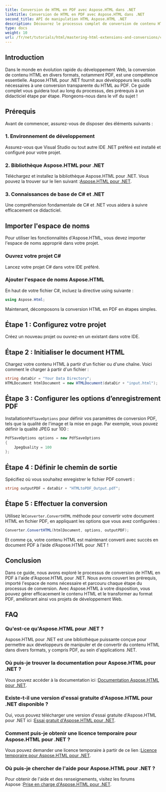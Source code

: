 ```yaml
---
title: Conversion de HTML en PDF avec Aspose.HTML dans .NET
linktitle: Conversion de HTML en PDF avec Aspose.HTML dans .NET
second_title: API de manipulation HTML Aspose.HTML .NET
description: Découvrez le processus complet de conversion de contenu HTML en PDF à l'aide de la puissante bibliothèque Aspose.HTML pour .NET. Ce guide fournit aux développeurs des informations claires.
type: docs
weight: 10
url: /fr/net/tutorials/html/mastering-html-extensions-and-conversions/converting-html-to-pdf/
---
```

## Introduction

Dans le monde en évolution rapide du développement Web, la conversion de contenu HTML en divers formats, notamment PDF, est une compétence essentielle. Aspose.HTML pour .NET fournit aux développeurs les outils nécessaires à une conversion transparente du HTML au PDF. Ce guide complet vous guidera tout au long du processus, des prérequis à un didacticiel étape par étape. Plongeons-nous dans le vif du sujet !

## Prérequis

Avant de commencer, assurez-vous de disposer des éléments suivants :

### 1. Environnement de développement
Assurez-vous que Visual Studio ou tout autre IDE .NET préféré est installé et configuré pour votre projet.

### 2. Bibliothèque Aspose.HTML pour .NET
 Téléchargez et installez la bibliothèque Aspose.HTML pour .NET. Vous pouvez la trouver sur le lien suivant :[Aspose.HTML pour .NET](https://releases.aspose.com/html/net/).

### 3. Connaissances de base de C# et .NET
Une compréhension fondamentale de C# et .NET vous aidera à suivre efficacement ce didacticiel.

## Importer l'espace de noms

Pour utiliser les fonctionnalités d'Aspose.HTML, vous devez importer l'espace de noms approprié dans votre projet.

### Ouvrez votre projet C#
Lancez votre projet C# dans votre IDE préféré.

### Ajouter l'espace de noms Aspose.HTML
En haut de votre fichier C#, incluez la directive using suivante :

```csharp
using Aspose.Html;
```

Maintenant, décomposons la conversion HTML en PDF en étapes simples.

## Étape 1 : Configurez votre projet
Créez un nouveau projet ou ouvrez-en un existant dans votre IDE.

## Étape 2 : Initialiser le document HTML
Chargez votre contenu HTML à partir d'un fichier ou d'une chaîne. Voici comment le charger à partir d'un fichier :

```csharp
string dataDir = "Your Data Directory";
HTMLDocument htmlDocument = new HTMLDocument(dataDir + "input.html");
```

## Étape 3 : Configurer les options d’enregistrement PDF
 Installation`PdfSaveOptions` pour définir vos paramètres de conversion PDF, tels que la qualité de l'image et la mise en page. Par exemple, vous pouvez définir la qualité JPEG sur 100 :

```csharp
PdfSaveOptions options = new PdfSaveOptions
{
    JpegQuality = 100
};
```

## Étape 4 : Définir le chemin de sortie
Spécifiez où vous souhaitez enregistrer le fichier PDF converti :

```csharp
string outputPDF = dataDir + "HTMLtoPDF_Output.pdf";
```

## Étape 5 : Effectuer la conversion
 Utilisez le`Converter.ConvertHTML` méthode pour convertir votre document HTML en fichier PDF, en appliquant les options que vous avez configurées :

```csharp
Converter.ConvertHTML(htmlDocument, options, outputPDF);
```

Et comme ça, votre contenu HTML est maintenant converti avec succès en document PDF à l’aide d’Aspose.HTML pour .NET !

## Conclusion

Dans ce guide, nous avons exploré le processus de conversion de HTML en PDF à l'aide d'Aspose.HTML pour .NET. Nous avons couvert les prérequis, importé l'espace de noms nécessaire et parcouru chaque étape du processus de conversion. Avec Aspose.HTML à votre disposition, vous pouvez gérer efficacement le contenu HTML et le transformer au format PDF, améliorant ainsi vos projets de développement Web.

## FAQ

### Qu'est-ce qu'Aspose.HTML pour .NET ?
Aspose.HTML pour .NET est une bibliothèque puissante conçue pour permettre aux développeurs de manipuler et de convertir du contenu HTML dans divers formats, y compris PDF, au sein d'applications .NET.

### Où puis-je trouver la documentation pour Aspose.HTML pour .NET ?
 Vous pouvez accéder à la documentation ici :[Documentation Aspose.HTML pour .NET](https://reference.aspose.com/html/net/).

### Existe-t-il une version d'essai gratuite d'Aspose.HTML pour .NET disponible ?
 Oui, vous pouvez télécharger une version d'essai gratuite d'Aspose.HTML pour .NET ici :[Essai gratuit d'Aspose.HTML pour .NET](https://releases.aspose.com/).

### Comment puis-je obtenir une licence temporaire pour Aspose.HTML pour .NET ?
 Vous pouvez demander une licence temporaire à partir de ce lien :[Licence temporaire pour Aspose.HTML pour .NET](https://purchase.conholdate.com/temporary-license/).

### Où puis-je chercher de l'aide pour Aspose.HTML pour .NET ?
 Pour obtenir de l'aide et des renseignements, visitez les forums Aspose :[Prise en charge d'Aspose.HTML pour .NET](https://forum.aspose.com/).
